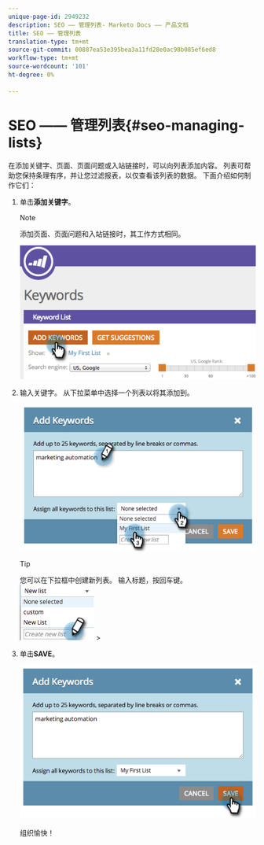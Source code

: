 ```yaml
---
unique-page-id: 2949232
description: SEO —— 管理列表- Marketo Docs —— 产品文档
title: SEO —— 管理列表
translation-type: tm+mt
source-git-commit: 00887ea53e395bea3a11fd28e0ac98b085ef6ed8
workflow-type: tm+mt
source-wordcount: '101'
ht-degree: 0%

---
```



# SEO —— 管理列表{#seo-managing-lists}

在添加关键字、页面、页面问题或入站链接时，可以向列表添加内容。 列表可帮助您保持条理有序，并让您过滤报表，以仅查看该列表的数据。 下面介绍如何制作它们：

1. 单击&#x200B;**添加关键字**。

   >[!NOTE]
   >
   >添加页面、页面问题和入站链接时，其工作方式相同。

   ![](assets/image2014-9-18-13-3a24-3a35.png)

1. 输入关键字。 从下拉菜单中选择一个列表以将其添加到。

   ![](assets/image2014-9-18-13-3a24-3a50.png)

   >[!TIP]
   >
   >您可以在下拉框中创建新列表。 输入标题，按回车键。 ![—](assets/image2014-9-18-13-3a25-3a8.png)   >

1. 单击&#x200B;**SAVE**。

   ![](assets/image2014-9-18-13-3a25-3a36.png)

   组织愉快！

